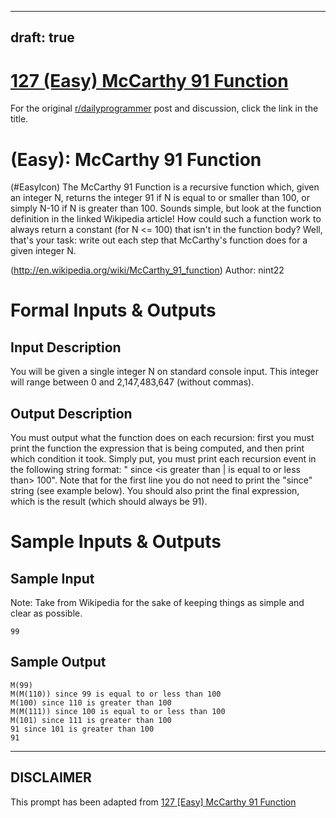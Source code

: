 ---
draft: true
----

# [127 (Easy) McCarthy 91 Function](https://www.reddit.com/r/dailyprogrammer/comments/1f7qp5/052813_challenge_127_easy_mccarthy_91_function/)

For the original [r/dailyprogrammer](https://www.reddit.com/r/dailyprogrammer/) post and discussion, click the link in the title.

#  (Easy): McCarthy 91 Function
(#EasyIcon)
The McCarthy 91 Function is a recursive function which, given an integer N, returns the integer 91 if N is equal to or smaller than 100, or simply N-10 if N is greater than 100. Sounds simple, but look at the function definition in the linked Wikipedia article! How could such a function work to always return a constant (for N <= 100) that isn't in the function body? Well, that's your task: write out each step that McCarthy's function does for a given integer N.

(http://en.wikipedia.org/wiki/McCarthy_91_function)
Author: nint22

# Formal Inputs & Outputs
## Input Description
You will be given a single integer N on standard console input. This integer will range between 0 and 2,147,483,647 (without commas).

## Output Description
You must output what the function does on each recursion: first you must print the function the expression that is being computed, and then print which condition it took. Simply put, you must print each recursion event in the following string format: "<Expression being executed> since <is greater than | is equal to or less than> 100". Note that for the first line you do not need to print the "since" string (see example below). You should also print the final expression, which is the result (which should always be 91).

# Sample Inputs & Outputs
## Sample Input
Note: Take from Wikipedia for the sake of keeping things as simple and clear as possible.


```
99
```
## Sample Output

```
M(99)
M(M(110)) since 99 is equal to or less than 100
M(100) since 110 is greater than 100
M(M(111)) since 100 is equal to or less than 100
M(101) since 111 is greater than 100
91 since 101 is greater than 100
91
```

----
## **DISCLAIMER**
This prompt has been adapted from [127 [Easy] McCarthy 91 Function](https://www.reddit.com/r/dailyprogrammer/comments/1f7qp5/052813_challenge_127_easy_mccarthy_91_function/
)
